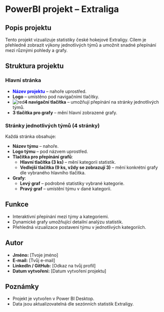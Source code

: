 # PowerBI projekt – Extraliga

## Popis projektu
Tento projekt vizualizuje statistiky české hokejové Extraligy. Cílem je přehledně zobrazit výkony jednotlivých týmů a umožnit snadné přepínání mezi různými pohledy a grafy.

## Struktura projektu

### Hlavní stránka
- **<span style="color: blue;">Název projektu</span>** – nahoře uprostřed.
- **Logo** – umístěno pod navigačními tlačítky.
- ![red](https://img.shields.io/badge/Název-red)**4 navigační tlačítka** – umožňují přepínání na stránky jednotlivých týmů.
- **3 tlačítka pro grafy** – mění hlavní zobrazené grafy.

### Stránky jednotlivých týmů (4 stránky)
Každá stránka obsahuje:
- **Název týmu** – nahoře.
- **Logo týmu** – pod názvem uprostřed.
- **Tlačítka pro přepínání grafů**:
  - **Hlavní tlačítka (3 ks)** – mění kategorii statistik.
  - **Vedlejší tlačítka (9 ks, vždy se zobrazují 3)** – mění konkrétní grafy dle vybraného hlavního tlačítka.
- **Grafy**:
  - **Levý graf** – podrobné statistiky vybrané kategorie.
  - **Pravý graf** – umístění týmu v dané kategorii.

## Funkce
- Interaktivní přepínání mezi týmy a kategoriemi.
- Dynamické grafy umožňující detailní analýzu statistik.
- Přehledná vizualizace postavení týmu v jednotlivých kategoriích.

## Autor
- **Jméno:** [Tvoje jméno]
- **E-mail:** [Tvůj e-mail]
- **LinkedIn / GitHub:** [Odkaz na tvůj profil]
- **Datum vytvoření:** [Datum vytvoření projektu]

## Poznámky
- Projekt je vytvořen v Power BI Desktop.
- Data jsou aktualizovatelná dle sezónních statistik Extraligy.
